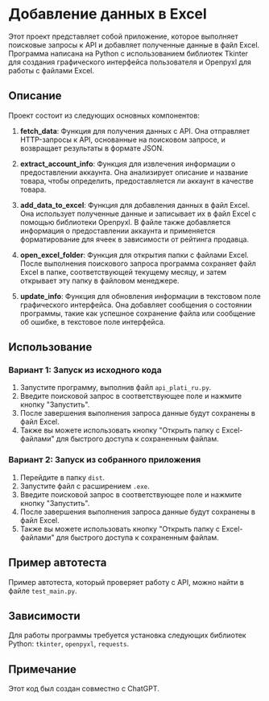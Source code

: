 # Добавление данных в Excel

Этот проект представляет собой приложение, которое выполняет поисковые запросы к API и добавляет полученные данные в файл Excel. Программа написана на Python с использованием библиотек Tkinter для создания графического интерфейса пользователя и Openpyxl для работы с файлами Excel.

## Описание

Проект состоит из следующих основных компонентов:

1. **fetch_data**: Функция для получения данных с API. Она отправляет HTTP-запросы к API, основанные на поисковом запросе, и возвращает результаты в формате JSON.

2. **extract_account_info**: Функция для извлечения информации о предоставлении аккаунта. Она анализирует описание и название товара, чтобы определить, предоставляется ли аккаунт в качестве товара.

3. **add_data_to_excel**: Функция для добавления данных в файл Excel. Она использует полученные данные и записывает их в файл Excel с помощью библиотеки Openpyxl. В файле также добавляется информация о предоставлении аккаунта и применяется форматирование для ячеек в зависимости от рейтинга продавца.

4. **open_excel_folder**: Функция для открытия папки с файлами Excel. После выполнения поискового запроса программа сохраняет файл Excel в папке, соответствующей текущему месяцу, и затем открывает эту папку в файловом менеджере.

5. **update_info**: Функция для обновления информации в текстовом поле графического интерфейса. Она добавляет сообщения о состоянии программы, такие как успешное сохранение файла или сообщение об ошибке, в текстовое поле интерфейса.

## Использование

### Вариант 1: Запуск из исходного кода

1. Запустите программу, выполнив файл `api_plati_ru.py`.
2. Введите поисковой запрос в соответствующее поле и нажмите кнопку "Запустить".
3. После завершения выполнения запроса данные будут сохранены в файл Excel.
4. Также вы можете использовать кнопку "Открыть папку с Excel-файлами" для быстрого доступа к сохраненным файлам.

### Вариант 2: Запуск из собранного приложения

1. Перейдите в папку `dist`.
2. Запустите файл с расширением `.exe`.
3. Введите поисковой запрос в соответствующее поле и нажмите кнопку "Запустить".
4. После завершения выполнения запроса данные будут сохранены в файл Excel.
5. Также вы можете использовать кнопку "Открыть папку с Excel-файлами" для быстрого доступа к сохраненным файлам.

## Пример автотеста

Пример автотеста, который проверяет работу с API, можно найти в файле `test_main.py`.

## Зависимости

Для работы программы требуется установка следующих библиотек Python: `tkinter`, `openpyxl`, `requests`.

## Примечание

Этот код был создан совместно с ChatGPT.
